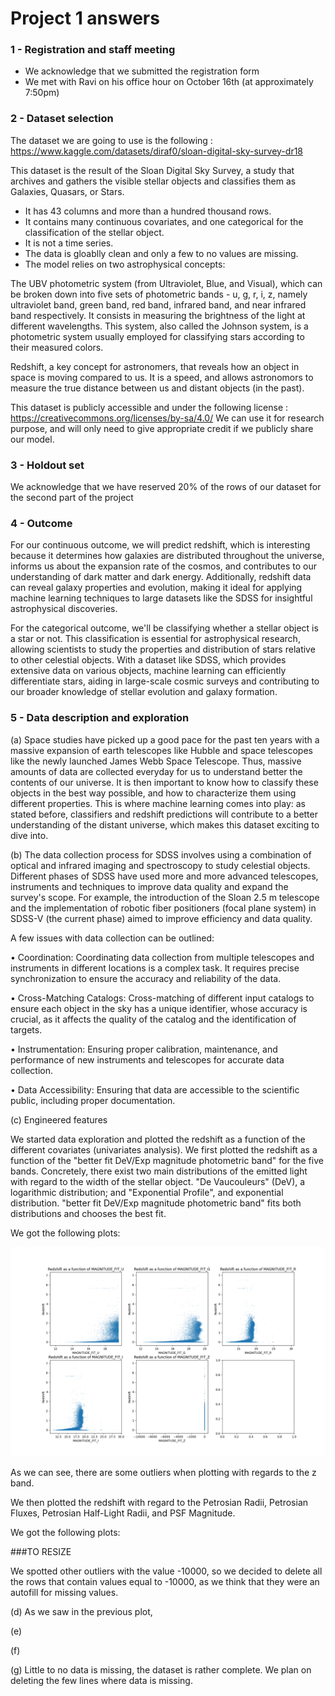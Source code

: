 # Project 1 answers

### 1 - Registration and staff meeting
- We acknowledge that we submitted the registration form 
- We met with Ravi on his office hour on October 16th (at approximately 7:50pm)

### 2 - Dataset selection

The dataset we are going to use is the following : https://www.kaggle.com/datasets/diraf0/sloan-digital-sky-survey-dr18

This dataset is the result of the Sloan Digital Sky Survey, a study that archives and gathers the visible stellar objects and classifies them as Galaxies, Quasars, or Stars. 
- It has 43 columns and more than a hundred thousand rows.
- It contains many continuous covariates, and one categorical for the classification of the stellar object.
- It is not a time series.
- The data is gloablly clean and only a few to no values are missing. 
- The model relies on two astrophysical concepts:

The UBV photometric system (from Ultraviolet, Blue, and Visual), which can be broken down into five sets of photometric bands - u, g, r, i, z, namely ultraviolet band, green band, red band, infrared band, and near infrared band respectively. It consists in measuring the brightness of the light at different wavelengths. This system, also called the Johnson system, is a photometric system usually employed for classifying stars according to their measured colors.

Redshift, a key concept for astronomers, that reveals how an object in space is moving compared to us. It is a speed, and allows astronomors to measure the true distance between us and distant objects (in the past).

This dataset is publicly accessible and under the following license : https://creativecommons.org/licenses/by-sa/4.0/
We can use it for research purpose, and will only need to give appropriate credit if we publicly share our model.

### 3 - Holdout set

We acknowledge that we have reserved 20% of the rows of our dataset for the second part of the project

### 4 - Outcome

For our continuous outcome, we will predict redshift, which is interesting because it determines how galaxies are distributed throughout the universe, informs us about the expansion rate of the cosmos, and contributes to our understanding of dark matter and dark energy. Additionally, redshift data can reveal galaxy properties and evolution, making it ideal for applying machine learning techniques to large datasets like the SDSS for insightful astrophysical discoveries.

For the categorical outcome, we'll be classifying whether a stellar object is a star or not. This classification is essential for astrophysical research, allowing scientists to study the properties and distribution of stars relative to other celestial objects. With a dataset like SDSS, which provides extensive data on various objects, machine learning can efficiently differentiate stars, aiding in large-scale cosmic surveys and contributing to our broader knowledge of stellar evolution and galaxy formation.

### 5 - Data description and exploration

(a) Space studies have picked up a good pace for the past ten years with a massive expansion of earth telescopes like Hubble and space telescopes like the newly launched James Webb Space Telescope. Thus, massive amounts of data are collected everyday for us to understand better the contents of our universe. It is then important to know how to classify these objects in the best way possible, and how to characterize them using different properties. This is where machine learning comes into play: as stated before, classifiers and redshift predictions will contribute to a better understanding of the distant universe, which makes this dataset exciting to dive into.

(b) The data collection process for SDSS involves using a combination of optical and infrared imaging and spectroscopy to study celestial objects. Different phases of SDSS have used more and more advanced telescopes, instruments and techniques to improve data quality and expand the survey's scope. For example, the introduction of the Sloan 2.5 m telescope and the implementation of robotic fiber positioners (focal plane system) in SDSS-V (the current phase) aimed to improve efficiency and data quality.

A few issues with data collection can be outlined:

•	Coordination: Coordinating data collection from multiple telescopes and instruments in different locations is a complex task. It requires precise synchronization to ensure the accuracy and reliability of the data.

•	Cross-Matching Catalogs: Cross-matching of different input catalogs to ensure each object in the sky has a unique identifier, whose accuracy is crucial, as it affects the quality of the catalog and the identification of targets.

•	Instrumentation: Ensuring proper calibration, maintenance, and performance of new instruments and telescopes for accurate data collection.

•	Data Accessibility: Ensuring that data are accessible to the scientific public, including proper documentation. 

(c) Engineered features

We started data exploration and plotted the redshift as a function of the different covariates (univariates analysis). 
We first plotted the redshift as a function of the "better fit DeV/Exp magnitude photometric band" for the five bands. Concretely, there exist two main distributions of the emitted light with regard to the width of the stellar object. "De Vaucouleurs" (DeV), a logarithmic distribution; and "Exponential Profile", and exponential distribution. "better fit DeV/Exp magnitude photometric band" fits both distributions and chooses the best fit.

We got the following plots:

![Alt text](exploration_plots_with_outliers/Magnitude_fit.png)

As we can see, there are some outliers when plotting with regards to the z band.

We then plotted the redshift with regard to the Petrosian Radii, Petrosian Fluxes, Petrosian Half-Light Radii, and PSF Magnitude.

We got the following plots:

<!-- ![Alt text](<exploration_plots_with_outliers/Petrosian Radius.png>) ![Alt text](<exploration_plots_with_outliers/Petrosian Half-Light Radius.png>) ![Alt text](<exploration_plots_with_outliers/Petrosian Flux.png>) ![Alt text](exploration_plots_with_outliers/Magnitude_fit.png) -->

###TO RESIZE

We spotted other outliers with the value -10000, so we decided to delete all the rows that contain values equal to -10000, as we think that they were an autofill for missing values.

(d) As we saw in the previous plot, 

(e)

(f)

(g) Little to no data is missing, the dataset is rather complete. We plan on deleting the few lines where data is missing.